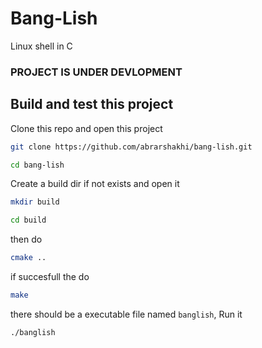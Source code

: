 # Bang-Lish

Linux shell in C

### PROJECT IS UNDER DEVLOPMENT

## Build and test this project

Clone this repo and open this project

```sh
git clone https://github.com/abrarshakhi/bang-lish.git

cd bang-lish
```

Create a build dir if not exists and open it

```sh
mkdir build

cd build
```

then do

```sh
cmake ..
```

if succesfull the do

```sh
make
```

there should be a executable file named `banglish`, Run it

```sh
./banglish
```
